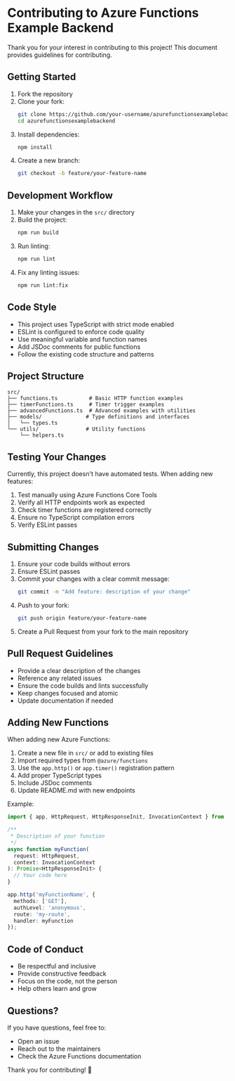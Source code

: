# Contributing to Azure Functions Example Backend

Thank you for your interest in contributing to this project! This document provides guidelines for contributing.

## Getting Started

1. Fork the repository
2. Clone your fork:
   ```bash
   git clone https://github.com/your-username/azurefunctionsexamplebackend.git
   cd azurefunctionsexamplebackend
   ```
3. Install dependencies:
   ```bash
   npm install
   ```
4. Create a new branch:
   ```bash
   git checkout -b feature/your-feature-name
   ```

## Development Workflow

1. Make your changes in the `src/` directory
2. Build the project:
   ```bash
   npm run build
   ```
3. Run linting:
   ```bash
   npm run lint
   ```
4. Fix any linting issues:
   ```bash
   npm run lint:fix
   ```

## Code Style

- This project uses TypeScript with strict mode enabled
- ESLint is configured to enforce code quality
- Use meaningful variable and function names
- Add JSDoc comments for public functions
- Follow the existing code structure and patterns

## Project Structure

```
src/
├── functions.ts          # Basic HTTP function examples
├── timerFunctions.ts     # Timer trigger examples
├── advancedFunctions.ts  # Advanced examples with utilities
├── models/              # Type definitions and interfaces
│   └── types.ts
└── utils/               # Utility functions
    └── helpers.ts
```

## Testing Your Changes

Currently, this project doesn't have automated tests. When adding new features:

1. Test manually using Azure Functions Core Tools
2. Verify all HTTP endpoints work as expected
3. Check timer functions are registered correctly
4. Ensure no TypeScript compilation errors
5. Verify ESLint passes

## Submitting Changes

1. Ensure your code builds without errors
2. Ensure ESLint passes
3. Commit your changes with a clear commit message:
   ```bash
   git commit -m "Add feature: description of your change"
   ```
4. Push to your fork:
   ```bash
   git push origin feature/your-feature-name
   ```
5. Create a Pull Request from your fork to the main repository

## Pull Request Guidelines

- Provide a clear description of the changes
- Reference any related issues
- Ensure the code builds and lints successfully
- Keep changes focused and atomic
- Update documentation if needed

## Adding New Functions

When adding new Azure Functions:

1. Create a new file in `src/` or add to existing files
2. Import required types from `@azure/functions`
3. Use the `app.http()` or `app.timer()` registration pattern
4. Add proper TypeScript types
5. Include JSDoc comments
6. Update README.md with new endpoints

Example:
```typescript
import { app, HttpRequest, HttpResponseInit, InvocationContext } from '@azure/functions';

/**
 * Description of your function
 */
async function myFunction(
  request: HttpRequest,
  context: InvocationContext
): Promise<HttpResponseInit> {
  // Your code here
}

app.http('myFunctionName', {
  methods: ['GET'],
  authLevel: 'anonymous',
  route: 'my-route',
  handler: myFunction
});
```

## Code of Conduct

- Be respectful and inclusive
- Provide constructive feedback
- Focus on the code, not the person
- Help others learn and grow

## Questions?

If you have questions, feel free to:
- Open an issue
- Reach out to the maintainers
- Check the Azure Functions documentation

Thank you for contributing! 🎉
